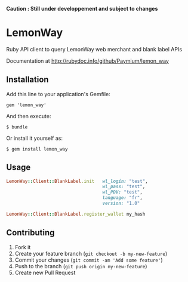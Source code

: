 __Caution : Still under developpement and subject to changes__ 
# LemonWay

Ruby API client to query LemonWay web merchant and blank label APIs

Documentation at http://rubydoc.info/github/Paymium/lemon_way

## Installation

Add this line to your application's Gemfile:

    gem 'lemon_way'

And then execute:

    $ bundle

Or install it yourself as:

    $ gem install lemon_way

## Usage

```ruby
LemonWay::Client::BlankLabel.init   wl_login: "test",
                                    wl_pass: "test",
                                    wl_PDV: "test",
                                    language: "fr",
                                    version: "1.0"

LemonWay::Client::BlankLabel.register_wallet my_hash
```


## Contributing

1. Fork it
2. Create your feature branch (`git checkout -b my-new-feature`)
3. Commit your changes (`git commit -am 'Add some feature'`)
4. Push to the branch (`git push origin my-new-feature`)
5. Create new Pull Request
